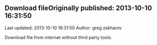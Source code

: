 ## Download fileOriginally published: 2013-10-10 16:31:50 
Last updated: 2013-10-10 16:31:50 
Author: greg zakharov 
 
Download file from internet without third party tools.